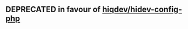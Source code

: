 DEPRECATED in favour of [hiqdev/hidev-config-php](https://github.com/hiqdev/hidev-config-php)
---------------------------------------------------------------------------------------------
